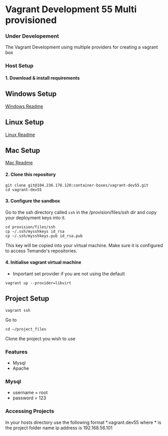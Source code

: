 Vagrant Development 55 Multi provisioned
====

### Under Developement

The Vagrant Development using multiple providers for creating a vagrant box

### Host Setup

#### 1. Download & install requirements

## Windows Setup
[Windows Readme](docs/windows.md)

## Linux Setup
[Linux Readme](docs/linux.md)

## Mac Setup
[Mac Readme](docs/osx.md)

#### 2. Clone this repository

```
git clone git@104.236.178.120:container-boxes/vagrant-dev55.git
cd vagrant-dev55
```

#### 3. Configure the sandbox

Go to the ssh directory called ```ssh``` in the /provision/files/ssh dir and copy your deployment keys into it.

```
cd provision/files/ssh
cp ~/.ssh/mysshkeys id_rsa
cp ~/.ssh/mysshkeys.pub id_rsa.pub
```

This key will be copied into your virtual machine. Make sure it is configured to access Temando's repositories.

#### 4. Initialise vagrant virtual machine

* Important set provider if you are not using the default
```
vagrant up --provider=libvirt
```

## Project Setup

```
vagrant ssh
```

Go to

```
cd ~/project_files
```

Clone the project you wish to use

### Features

* Mysql
* Apache

### Mysql

* username = root
* password = 123

### Accessing Projects

In your hosts directory use the following format *.vagrant.dev55 where * is the project folder name ip address is 192.168.56.101